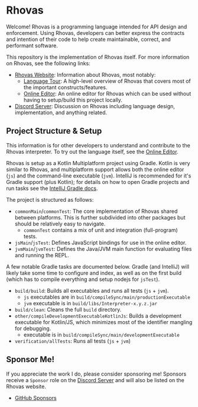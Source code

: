 # Rhovas

Welcome! Rhovas is a programming language intended for API design and
enforcement. Using Rhovas, developers can better express the contracts and
intention of their code to help create maintainable, correct, and performant
software.

This repository is the implementation of Rhovas itself. For more information on
Rhovas, see the following links:

 - [Rhovas Website](https://rhovas.dev): Information about Rhovas, most notably:
   - [Language Tour](https://rhovas.dev/learn/tour): A high-level overview of
     Rhovas that covers most of the important constructs/features.
   - [Online Editor](https://rhovas.dev/editor): An online editor for Rhovas
     which can be used without having to setup/build this project locally.
 - [Discord Server](https://discord.gg/gm96xd8): Discussion on Rhovas including
   language design, implementation, and anything related.

## Project Structure & Setup

This information is for other developers to understand and contribute to the
Rhovas interpreter. To try out the language itself, see the [Online Editor](https://rhovas.dev/editor).

Rhovas is setup as a Kotlin Multiplatform project using Gradle. Kotlin is very
similar to Rhovas, and multiplatform support allows both the online editor
(`js`) and the command-line executable (`jvm`). IntelliJ is recommended for it's
Gradle support (plus Kotlin); for details on how to open Gradle projects and run
tasks see the [IntelliJ Gradle docs](https://www.jetbrains.com/help/idea/gradle.html).

The project is structured as follows:

 - `commonMain`/`commonTest`: The core implementation of Rhovas shared between
   platforms. This is further subdivided into other packages but should be
   relatively easy to navigate.
    - `commonTest` contains a mix of unit and integration (full-program) tests.
 - `jsMain`/`jsTest`: Defines JavaScript bindings for use in the online editor.
 - `jvmMain`/`jvmTest`: Defines the Java/JVM main function for evaluating files
   and running the REPL.

A few notable Gradle tasks are documented below. Gradle (and IntelliJ) will
likely take some time to configure and index, as well as on the first build
(which has to compile everything and setup nodejs for `jsTest`).

 - `build/build`: Builds all executables and runs all tests (`js` + `jvm`).
   - `js` executables are in `build/compileSync/main/productionExecutable`
   - `jvm` executable is in `build/libs/Interpreter-x.y.z.jar`
 - `build/clean`: Cleans the full `build` directory.
 - `other/compileDevelopmentExecutableKotlinJs`: Builds a development executable
   for Kotlin/JS, which minimizes most of the identifier mangling for debugging.
   - executable is in `build/compileSync/main/developmentExecutable`
 - `verification/allTests`: Runs all tests (`js` + `jvm`)

## Sponsor Me!

If you appreciate the work I do, please consider sponsoring me! Sponsors receive
a `Sponsor` role on the [Discord Server](https://discord.gg/gm96xd8) and will
also be listed on the Rhovas website.

 - [GitHub Sponsors](https://github.com/sponsors/WillBAnders)
